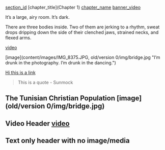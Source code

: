 [section_id](manel)
[chapter_title](Chapter 1)
[chapter_name](Manel)
[banner_video](https://s3.amazonaws.com/sunnymock/zeropointthree/content/ZeroPointThree_Christian.mp4)

It’s a large, airy room. It’s dark.

There are three bodies inside. Two of them are jerking to a rhythm, sweat drops dripping down the side of their clenched jaws, strained necks, and flexed arms. 

[video](https://s3.amazonaws.com/sunnymock/zeropointthree/content/ZeroPointThree_Christian.mp4 "\"I want to say it loudly.\"")

[image](content/images/IMG_8375.JPG, old/version 0/img/bridge.jpg "I’m drunk in the photography. I’m drunk in the dancing.")

[Hi this is a link](http://google.com)

> This is a quote - Sunmock

## The Tunisian Christian Population [image](old/version 0/img/bridge.jpg)

## Video Header [video](https://s3.amazonaws.com/sunnymock/zeropointthree/content/ZeroPointThree_Christian.mp4)

## Text only header with no image/media